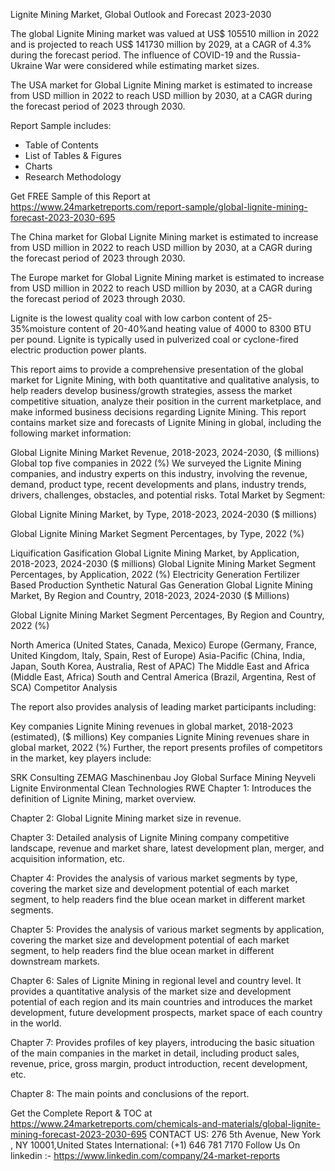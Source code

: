 Lignite Mining Market, Global Outlook and Forecast 2023-2030

The global Lignite Mining market was valued at US$ 105510 million in 2022 and is projected to reach US$ 141730 million by 2029, at a CAGR of 4.3% during the forecast period. The influence of COVID-19 and the Russia-Ukraine War were considered while estimating market sizes.

The USA market for Global Lignite Mining market is estimated to increase from USD million in 2022 to reach USD million by 2030, at a CAGR during the forecast period of 2023 through 2030.

Report Sample includes:
- Table of Contents
- List of Tables & Figures
- Charts
- Research Methodology

Get FREE Sample of this Report at https://www.24marketreports.com/report-sample/global-lignite-mining-forecast-2023-2030-695

The China market for Global Lignite Mining market is estimated to increase from USD million in 2022 to reach USD million by 2030, at a CAGR during the forecast period of 2023 through 2030.

The Europe market for Global Lignite Mining market is estimated to increase from USD million in 2022 to reach USD million by 2030, at a CAGR during the forecast period of 2023 through 2030.

Lignite is the lowest quality coal with low carbon content of 25-35%moisture content of 20-40%and heating value of 4000 to 8300 BTU per pound. Lignite is typically used in pulverized coal or cyclone-fired electric production power plants.

This report aims to provide a comprehensive presentation of the global market for Lignite Mining, with both quantitative and qualitative analysis, to help readers develop business/growth strategies, assess the market competitive situation, analyze their position in the current marketplace, and make informed business decisions regarding Lignite Mining. This report contains market size and forecasts of Lignite Mining in global, including the following market information:

Global Lignite Mining Market Revenue, 2018-2023, 2024-2030, ($ millions)
Global top five companies in 2022 (%)
We surveyed the Lignite Mining companies, and industry experts on this industry, involving the revenue, demand, product type, recent developments and plans, industry trends, drivers, challenges, obstacles, and potential risks. Total Market by Segment:

Global Lignite Mining Market, by Type, 2018-2023, 2024-2030 ($ millions)

Global Lignite Mining Market Segment Percentages, by Type, 2022 (%)

Liquification
Gasification
Global Lignite Mining Market, by Application, 2018-2023, 2024-2030 ($ millions)
Global Lignite Mining Market Segment Percentages, by Application, 2022 (%)
Electricity Generation
Fertilizer Based Production
Synthetic Natural Gas Generation
Global Lignite Mining Market, By Region and Country, 2018-2023, 2024-2030 ($ Millions)

Global Lignite Mining Market Segment Percentages, By Region and Country, 2022 (%)

North America (United States, Canada, Mexico)
Europe (Germany, France, United Kingdom, Italy, Spain, Rest of Europe)
Asia-Pacific (China, India, Japan, South Korea, Australia, Rest of APAC)
The Middle East and Africa (Middle East, Africa)
South and Central America (Brazil, Argentina, Rest of SCA)
Competitor Analysis

The report also provides analysis of leading market participants including:

Key companies Lignite Mining revenues in global market, 2018-2023 (estimated), ($ millions)
Key companies Lignite Mining revenues share in global market, 2022 (%)
Further, the report presents profiles of competitors in the market, key players include:

SRK Consulting
ZEMAG Maschinenbau
Joy Global Surface Mining
Neyveli Lignite
Environmental Clean Technologies
RWE
Chapter 1: Introduces the definition of Lignite Mining, market overview.

Chapter 2: Global Lignite Mining market size in revenue.

Chapter 3: Detailed analysis of Lignite Mining company competitive landscape, revenue and market share, latest development plan, merger, and acquisition information, etc.

Chapter 4: Provides the analysis of various market segments by type, covering the market size and development potential of each market segment, to help readers find the blue ocean market in different market segments.

Chapter 5: Provides the analysis of various market segments by application, covering the market size and development potential of each market segment, to help readers find the blue ocean market in different downstream markets.

Chapter 6: Sales of Lignite Mining in regional level and country level. It provides a quantitative analysis of the market size and development potential of each region and its main countries and introduces the market development, future development prospects, market space of each country in the world.

Chapter 7: Provides profiles of key players, introducing the basic situation of the main companies in the market in detail, including product sales, revenue, price, gross margin, product introduction, recent development, etc.

Chapter 8: The main points and conclusions of the report.

Get the Complete Report & TOC at https://www.24marketreports.com/chemicals-and-materials/global-lignite-mining-forecast-2023-2030-695
CONTACT US:
276 5th Avenue, New York , NY 10001,United States
International: (+1) 646 781 7170
Follow Us On linkedin :- https://www.linkedin.com/company/24-market-reports

